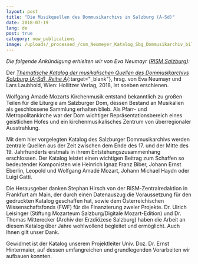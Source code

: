 ```yaml
---
layout: post
title: "Die Musikquellen des Dommusikarchivs in Salzburg (A-Sd)"
date: 2018-07-19
lang: de
post: true
category: new_publications
image: /uploads/_processed_/csm_Neumeyer_Katalog_Sbg_Dommusikarchiv_bild_a413b1b122.jpg
---
```



_Die folgende Ankündigung erhielten wir von Eva Neumayr ([RISM Salzburg](http://salzburg.rism.info/index.php?id=82)):_

Der [_Thematische Katalog der musikalischen Quellen des Dommusikarchivs Salzburg (A-Sd)_, _Reihe A_](http://www.hollitzer.at/wissenschaft/programm/produktdetail/produkt/dommusikarchiv-salzburg-a-sd-thematischer-katalog-der-musikalischen-quellen-reihe-a/backPID/uebersicht-2.html){:target="_blank"}, hrsg. von Eva Neumayr und Lars Laubhold, Wien: Hollitzer Verlag, 2018, ist soeben erschienen.

Wolfgang Amadé Mozarts Kirchenmusik entstand bekanntlich zu großen Teilen für die Liturgie am Salzburger Dom, dessen Bestand an Musikalien als geschlossene Sammlung erhalten blieb. Als Pfarr- und Metropolitankirche war der Dom wichtiger Repräsentationsbereich eines geistlichen Hofes und ein kirchenmusikalisches Zentrum von überregionaler Ausstrahlung.

Mit dem hier vorgelegten Katalog des Salzburger Dommusikarchivs werden zentrale Quellen aus der Zeit zwischen dem Ende des 17. und der Mitte des 19. Jahrhunderts erstmals in ihrem Entstehungszusammenhang erschlossen. Der Katalog leistet einen wichtigen Beitrag zum Schaffen so bedeutender Komponisten wie Heinrich Ignaz Franz Biber, Johann Ernst Eberlin, Leopold und Wolfgang Amadé Mozart, Johann Michael Haydn oder Luigi Gatti.

Die Herausgeber danken Stephan Hirsch von der RISM-Zentralredaktion in Frankfurt am Main, der durch einen Datenauszug die Voraussetzung für den gedruckten Katalog geschaffen hat, sowie dem Österreichischen Wissenschaftsfonds (FWF) für die Finanzierung zweier Projekte. Dr. Ulrich Leisinger (Stiftung Mozarteum Salzburg/Digitale Mozart-Edition) und Dr. Thomas Mitterecker (Archiv der Erzdiözese Salzburg) haben die Arbeit an diesem Katalog über Jahre wohlwollend begleitet und ermöglicht. Auch Ihnen gilt unser Dank.

Gewidmet ist der Katalog unserem Projektleiter Univ. Doz. Dr. Ernst Hintermaier, auf dessen umfangreichen und grundlegenden Vorarbeiten wir aufbauen konnten.

<script type="text/javascript">var switchTo5x=true;</script><script type="text/javascript" src="http://w.sharethis.com/button/buttons.js"></script><script type="text/javascript">stLight.options({publisher: "9b601438-1ce1-49d8-bfd7-9cff5df54c17", doNotHash: false, doNotCopy: false, hashAddressBar: false});</script>